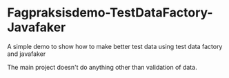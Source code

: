 # Fagpraksisdemo-TestDataFactory-Javafaker
A simple demo to show how to make better test data using test data factory and javafaker

The main project doesn't do anything other than validation of data. 
